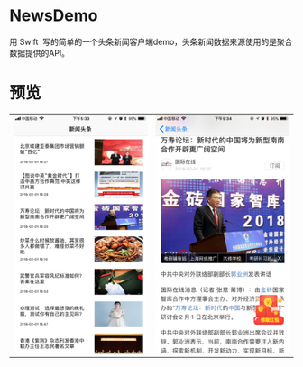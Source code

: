 # NewsDemo
用 Swift  写的简单的一个头条新闻客户端demo，头条新闻数据来源使用的是聚合数据提供的API。

# 预览
<table>
    <tr>
        <td><img src="https://github.com/ShenJieSuzhou/NewsDemo/blob/master/screenshots/IMG_0968.PNG"></td>
        <td><img src="https://github.com/ShenJieSuzhou/NewsDemo/blob/master/screenshots/IMG_0969.PNG"></td>
    </tr>
</table>


